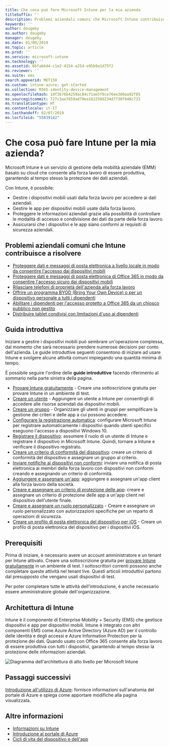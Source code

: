 ```yaml
---
title: Che cosa può fare Microsoft Intune per la mia azienda
titleSuffix: ''
description: Problemi aziendali comuni che Microsoft Intune contribuisce a risolvere.
keywords: ''
author: dougeby
ms.author: dougeby
manager: dougeby
ms.date: 01/09/2019
ms.topic: article
ms.prod: ''
ms.service: microsoft-intune
ms.technology: ''
ms.assetid: 6bfab644-c1e2-4154-a254-e95b9a1d75f2
ms.reviewer: ''
ms.suite: ems
search.appverid: MET150
ms.custom: intune-azure; get-started
ms.collection: M365-identity-device-management
ms.openlocfilehash: 1df3676b4259ac84cf1ae5f0ce76ee300aa92f85
ms.sourcegitcommit: 727c3ae7659ad79ea162250d234d7730f840c731
ms.translationtype: HT
ms.contentlocale: it-IT
ms.lasthandoff: 02/07/2019
ms.locfileid: "55839142"
---
```

# <a name="what-can-intune-do-for-my-company"></a>Che cosa può fare Intune per la mia azienda?
Microsoft Intune è un servizio di gestione della mobilità aziendale (EMM) basato su cloud che consente alla forza lavoro di essere produttiva, garantendo al tempo stesso la protezione dei dati aziendali.

Con Intune, è possibile:

- Gestire i dispositivi mobili usati dalla forza lavoro per accedere ai dati aziendali.
- Gestire le app per dispositivi mobili usate dalla forza lavoro.
- Proteggere le informazioni aziendali grazie alla possibilità di controllare le modalità di accesso e condivisione dei dati da parte della forza lavoro.
- Assicurarsi che i dispositivi e le app siano conformi ai requisiti di sicurezza aziendali.

## <a name="common-business-problems-that-intune-helps-solve"></a>Problemi aziendali comuni che Intune contribuisce a risolvere

* [Proteggere dati e messaggi di posta elettronica a livello locale in modo da consentire l'accesso dai dispositivi mobili](common-scenarios.md#protecting-your-on-premises-email-and-data-so-it-can-be-safely-accessed-by-mobile-devices)
* [Proteggere dati e messaggi di posta elettronica di Office 365 in modo da consentire l'accesso sicuro dai dispositivi mobili](common-scenarios.md#protecting-your-office-365-email-and-data-so-it-can-be-safely-accessed-by-mobile-devices)
* [Rilasciare telefoni di proprietà dell'azienda alla forza lavoro](common-scenarios.md#issue-corporate-owned-phones-to-your-employees)
* [Offrire un programma BYOD (Bring Your Own Device) o per un dispositivo personale a tutti i dipendenti](common-scenarios.md#offer-a-bring-your-own-device-program-to-all-employees)
* [Abilitare i dipendenti per l'accesso protetto a Office 365 da un chiosco pubblico non gestito](common-scenarios.md#enable-your-employees-to-securely-access-office-365-from-an-unmanaged-public-kiosk)
* [Distribuire tablet condivisi con limitazioni d'uso ai dipendenti](common-scenarios.md#issue-limited-use-shared-tablets-to-your-employees)

## <a name="quickstarts"></a>Guida introduttiva

Iniziare a gestire i dispositivi mobili può sembrare un'operazione complessa, dal momento che sarà necessario prendere numerose decisioni per conto dell'azienda. Le guide introduttive seguenti consentono di iniziare ad usare Intune e svolgere alcune attività comuni impiegando una quantità minima di tempo.

È possibile seguire l'ordine delle **guide introduttive** facendo riferimento al sommario nella parte sinistra della pagina.

- [Provare Intune gratuitamente](free-trial-sign-up.md) - Creare una sottoscrizione gratuita per provare Intune in un ambiente di test.    
- [Creare un utente](quickstart-create-user.md) - Aggiungere un utente a Intune per consentirgli di accedere alle risorse aziendali dai dispositivi mobili.
- [Creare un gruppo](quickstart-create-group.md) - Organizzare gli utenti in gruppi per semplificare la gestione dei criteri e delle app a cui possono accedere.
- [Configurare la registrazione automatica](quickstart-setup-auto-enrollment.md): configurare Microsoft Intune per registrare automaticamente i dispositivi quando utenti specifici eseguono l'accesso a dispositivi Windows 10.
- [Registrare il dispositivo](quickstart-enroll-windows-device.md): assumere il ruolo di un utente di Intune e registrare il dispositivo in Microsoft Intune. Quindi, tornare a Intune e verificare il dispositivo registrato.
- [Creare un criterio di conformità del dispositivo](quickstart-set-password-length-android.md): creare un criterio di conformità del dispositivo e assegnare un gruppo al criterio.
- [Inviare notifiche ai dispositivi non conformi](quickstart-send-notification.md): inviare una notifica di posta elettronica ai membri della forza lavoro con dispositivi non conformi creando e assegnando un criterio di conformità.
- [Aggiungere e assegnare un'app](quickstart-add-assign-app.md): aggiungere e assegnare un'app client alla forza lavoro della società.
- [Creare e assegnare un criterio di protezione delle app](quickstart-create-assign-app-policy.md): creare e assegnare un criterio di protezione delle app a un'app client nel dispositivo dell'utente finale.
- [Creare e assegnare un ruolo personalizzato](quickstart-create-custom-role.md) - Creare e assegnare un ruolo personalizzato con autorizzazioni specifiche per un reparto di operazioni di sicurezza. 
- [Creare un profilo di posta elettronica del dispositivo per iOS](quickstart-email-profile.md) - Creare un profilo di posta elettronica del dispositivo per i dispositivi iOS.

## <a name="prerequisites"></a>Prerequisiti

Prima di iniziare, è necessario avere un account amministratore e un tenant per Intune attivato. Creare una sottoscrizione gratuita per [provare Intune gratuitamente](free-trial-sign-up.md) in un ambiente di test. I sottoscrittori correnti possono anche completare queste attività nel tenant live. Questi articoli introduttivi partono dal presupposto che vengano usati dispositivi di test.

Per poter completare tutte le attività dell'introduzione, è anche necessario essere amministratore globale dell'organizzazione.

## <a name="intune-architecture"></a>Architettura di Intune

Intune è il componente di Enterprise Mobility + Security (EMS) che gestisce dispositivi e app per dispositivi mobili. Intune è integrato con altri componenti EMS come Azure Active Directory (Azure AD) per il controllo delle identità e degli accessi e Azure Information Protection per la protezione dei dati. Quando usato con Office 365 consente alla forza lavoro di essere produttiva con tutti i dispositivi, garantendo al tempo stesso la protezione delle informazioni aziendali.

![Diagramma dell'architettura di alto livello per Microsoft Intune](/intune/media/intunearchitecture.svg)

## <a name="next-steps"></a>Passaggi successivi

[Introduzione all'utilizzo di Azure](get-started-azure.md): fornisce informazioni sull'anatomia del portale di Azure e spiega come apportare modifiche alla pagina visualizzata.

## <a name="learn-more"></a>Altre informazioni

* [Informazioni su Intune](introduction-intune.md)
* [Introduzione al portale di Azure](what-is-intune.md)
* [Cicli di vita del dispositivo e dell'app](introduction-device-app-lifecycles.md)
